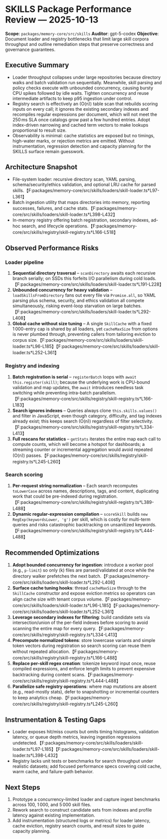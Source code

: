 # SKILLS Package Performance Review — 2025-10-13

**Scope**: `packages/memory-core/src/skills`
**Auditor**: gpt-5-codex
**Objective**: Document loader and registry bottlenecks that limit large skill corpora throughput and outline remediation steps that preserve correctness and governance guarantees.

## Executive Summary
- Loader throughput collapses under large repositories because directory walks and batch validation run sequentially. Meanwhile, skill parsing and policy checks execute with unbounded concurrency, causing bursty CPU spikes followed by idle waits. Tighten concurrency and reuse intermediate artifacts to keep p95 ingestion under control.
- Registry search is effectively an \(O(n)\) table scan that rebuilds scoring inputs on every call; it ignores the existing secondary indexes and recompiles regular expressions per document, which will not meet the 250 ms SLA once catalogs grow past a few hundred entries. Adopt index-driven narrowing and cached term vectors to make lookups proportional to result size.
- Observability is minimal: cache statistics are exposed but no timings, high-water marks, or rejection metrics are emitted. Without instrumentation, regression detection and capacity planning for the SKILLS surface remain guesswork.

## Architecture Snapshot
- File-system loader: recursive directory scan, YAML parsing, schema/security/ethics validation, and optional LRU cache for parsed skills.【F:packages/memory-core/src/skills/loaders/skill-loader.ts†L97-L361】
- Batch ingestion utility that maps directories into memory, reporting successes, failures, and cache stats.【F:packages/memory-core/src/skills/loaders/skill-loader.ts†L398-L432】
- In-memory registry offering batch registration, secondary indexes, ad-hoc search, and lifecycle operations.【F:packages/memory-core/src/skills/registry/skill-registry.ts†L166-L518】

## Observed Performance Risks
### Loader pipeline
1. **Sequential directory traversal** – `scanDirectory` awaits each recursive branch serially; on SSDs this forfeits I/O parallelism during cold loads.【F:packages/memory-core/src/skills/loaders/skill-loader.ts†L191-L228】
2. **Unbounded concurrency for heavy validation** – `loadSkillsFromDirectory` fans out every file via `Promise.all`, so YAML parsing plus schema, security, and ethics validation all compete simultaneously, risking event-loop starvation on large batches.【F:packages/memory-core/src/skills/loaders/skill-loader.ts†L292-L408】
3. **Global cache without size tuning** – A single `SkillCache` with a fixed 1 000-entry cap is shared by all loaders, yet `cacheMaxSize` from options is never plumbed through, preventing callers from tailoring eviction to corpus size.【F:packages/memory-core/src/skills/loaders/skill-loader.ts†L96-L185】【F:packages/memory-core/src/skills/loaders/skill-loader.ts†L252-L361】

### Registry and indexing
1. **Batch registration is serial** – `registerBatch` loops with `await this.register(skill)`; because the underlying work is CPU-bound validation and map updates, the `await` introduces needless task switching while preventing intra-batch parallelism.【F:packages/memory-core/src/skills/registry/skill-registry.ts†L166-L183】
2. **Search ignores indexes** – Queries always clone `this.skills.values()` and filter in JavaScript, even though category, difficulty, and tag indexes already exist; this keeps search \(O(n)\) regardless of filter selectivity.【F:packages/memory-core/src/skills/registry/skill-registry.ts†L334-L413】
3. **Full rescans for statistics** – `getStats` iterates the entire map each call to compute counts, which will become a hotspot for dashboards; a streaming counter or incremental aggregation would avoid repeated \(O(n)\) passes.【F:packages/memory-core/src/skills/registry/skill-registry.ts†L245-L260】

### Search scoring
1. **Per-request string normalization** – Each search recomputes `toLowerCase` across names, descriptions, tags, and content, duplicating work that could be pre-indexed during registration.【F:packages/memory-core/src/skills/registry/skill-registry.ts†L389-L488】
2. **Dynamic regular-expression compilation** – `scoreSkill` builds `new RegExp(keywordsLower, 'g')` per skill, which is costly for multi-term queries and risks catastrophic backtracking on unsanitized keywords.【F:packages/memory-core/src/skills/registry/skill-registry.ts†L444-L488】

## Recommended Optimizations
1. **Adopt bounded concurrency for ingestion**: introduce a worker pool (e.g., `p-limit`) so only \(k\) files are parsed/validated at once while the directory walker prefetches the next batch.【F:packages/memory-core/src/skills/loaders/skill-loader.ts†L292-L408】
2. **Surface cache tuning hooks**: thread `cacheMaxSize` through to the `SkillCache` constructor and expose eviction metrics so operators can align cache size with tenant corpus volume.【F:packages/memory-core/src/skills/loaders/skill-loader.ts†L96-L185】【F:packages/memory-core/src/skills/loaders/skill-loader.ts†L252-L361】
3. **Leverage secondary indexes for filtering**: build candidate sets via intersection/union of the per-field indexes before scoring to avoid scanning the entire map for every query.【F:packages/memory-core/src/skills/registry/skill-registry.ts†L334-L413】
4. **Precompute normalized tokens**: store lowercase variants and simple token vectors during registration so search scoring can reuse them without repeated allocation.【F:packages/memory-core/src/skills/registry/skill-registry.ts†L166-L488】
5. **Replace per-skill regex creation**: tokenize keyword input once, reuse compiled expressions, and enforce length limits to prevent expensive backtracking during content scans.【F:packages/memory-core/src/skills/registry/skill-registry.ts†L444-L488】
6. **Parallelize safe registry operations**: where map mutations are absent (e.g., read-mostly stats), defer to snapshotting or incremental counters to keep analytics cheap.【F:packages/memory-core/src/skills/registry/skill-registry.ts†L245-L260】

## Instrumentation & Testing Gaps
- Loader exposes hit/miss counts but omits timing histograms, validation latency, or queue depth metrics, leaving ingestion regressions undetected.【F:packages/memory-core/src/skills/loaders/skill-loader.ts†L97-L185】【F:packages/memory-core/src/skills/loaders/skill-loader.ts†L398-L432】
- Registry lacks unit tests or benchmarks for search throughput under realistic datasets; add focused performance specs covering cold cache, warm cache, and failure-path behavior.

## Next Steps
1. Prototype a concurrency-limited loader and capture ingest benchmarks across 100, 1 000, and 5 000 skill files.
2. Rework search to construct candidate sets from indexes and profile latency against existing implementation.
3. Add instrumentation (structured logs or metrics) for loader latency, cache eviction, registry search counts, and result sizes to guide capacity planning.
